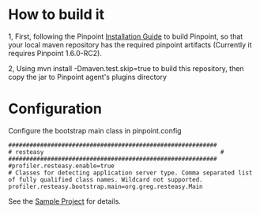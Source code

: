 # How to build it

1, First, following the Pinpoint [Installation Guide](https://github.com/naver/pinpoint/blob/master/doc/installation.md) to build Pinpoint, so that your local maven repository has the required pinpoint artifacts (Currently it requires Pinpoint 1.6.0-RC2).

2, Using
      mvn install -Dmaven.test.skip=true
to build this repository, then copy the jar to Pinpoint agent's plugins directory

# Configuration

Configure the bootstrap main class in pinpoint.config

<pre><code>###########################################################
# resteasy                                                  #
###########################################################
#profiler.resteasy.enable=true
# Classes for detecting application server type. Comma separated list of fully qualified class names. Wildcard not supported.
profiler.resteasy.bootstrap.main=org.greg.resteasy.Main
</code></pre>

See the [Sample Project](https://github.com/auslides/netty-resteasy-spring) for details.

